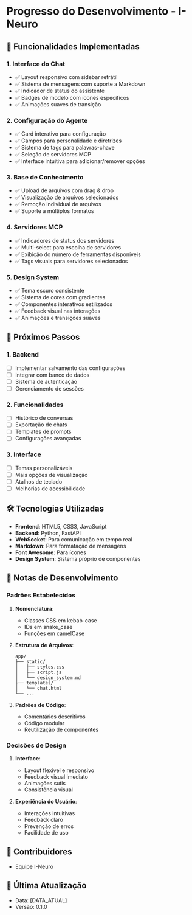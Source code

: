 # Progresso do Desenvolvimento - I-Neuro

## 🎯 Funcionalidades Implementadas

### 1. Interface do Chat
- ✅ Layout responsivo com sidebar retrátil
- ✅ Sistema de mensagens com suporte a Markdown
- ✅ Indicador de status do assistente
- ✅ Badges de modelo com ícones específicos
- ✅ Animações suaves de transição

### 2. Configuração do Agente
- ✅ Card interativo para configuração
- ✅ Campos para personalidade e diretrizes
- ✅ Sistema de tags para palavras-chave
- ✅ Seleção de servidores MCP
- ✅ Interface intuitiva para adicionar/remover opções

### 3. Base de Conhecimento
- ✅ Upload de arquivos com drag & drop
- ✅ Visualização de arquivos selecionados
- ✅ Remoção individual de arquivos
- ✅ Suporte a múltiplos formatos

### 4. Servidores MCP
- ✅ Indicadores de status dos servidores
- ✅ Multi-select para escolha de servidores
- ✅ Exibição do número de ferramentas disponíveis
- ✅ Tags visuais para servidores selecionados

### 5. Design System
- ✅ Tema escuro consistente
- ✅ Sistema de cores com gradientes
- ✅ Componentes interativos estilizados
- ✅ Feedback visual nas interações
- ✅ Animações e transições suaves

## 🚀 Próximos Passos

### 1. Backend
- [ ] Implementar salvamento das configurações
- [ ] Integrar com banco de dados
- [ ] Sistema de autenticação
- [ ] Gerenciamento de sessões

### 2. Funcionalidades
- [ ] Histórico de conversas
- [ ] Exportação de chats
- [ ] Templates de prompts
- [ ] Configurações avançadas

### 3. Interface
- [ ] Temas personalizáveis
- [ ] Mais opções de visualização
- [ ] Atalhos de teclado
- [ ] Melhorias de acessibilidade

## 🛠️ Tecnologias Utilizadas

- **Frontend**: HTML5, CSS3, JavaScript
- **Backend**: Python, FastAPI
- **WebSocket**: Para comunicação em tempo real
- **Markdown**: Para formatação de mensagens
- **Font Awesome**: Para ícones
- **Design System**: Sistema próprio de componentes

## 📝 Notas de Desenvolvimento

### Padrões Estabelecidos
1. **Nomenclatura**:
   - Classes CSS em kebab-case
   - IDs em snake_case
   - Funções em camelCase

2. **Estrutura de Arquivos**:
   ```
   app/
   ├── static/
   │   ├── styles.css
   │   ├── script.js
   │   └── design_system.md
   ├── templates/
   │   └── chat.html
   └── ...
   ```

3. **Padrões de Código**:
   - Comentários descritivos
   - Código modular
   - Reutilização de componentes

### Decisões de Design
1. **Interface**:
   - Layout flexível e responsivo
   - Feedback visual imediato
   - Animações sutis
   - Consistência visual

2. **Experiência do Usuário**:
   - Interações intuitivas
   - Feedback claro
   - Prevenção de erros
   - Facilidade de uso

## 👥 Contribuidores
- Equipe I-Neuro

## 📅 Última Atualização
- Data: [DATA_ATUAL]
- Versão: 0.1.0 